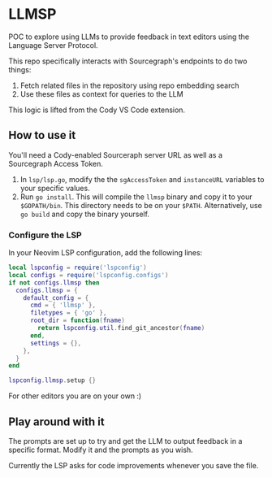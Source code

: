 # LLMSP

POC to explore using LLMs to provide feedback in text editors using the Language Server Protocol.

This repo specifically interacts with Sourcegraph's endpoints to do two things:
1. Fetch related files in the repository using repo embedding search
2. Use these files as context for queries to the LLM

This logic is lifted from the Cody VS Code extension.

## How to use it

You'll need a Cody-enabled Sourceraph server URL as well as a Sourcegraph Access Token.

1. In `lsp/lsp.go`, modify the the `sgAccessToken` and `instanceURL` variables to your specific values.
2. Run `go install`. This will compile the `llmsp` binary and copy it to your `$GOPATH/bin`. This directory needs to be on your `$PATH`. Alternatively, use `go build` and copy the binary yourself.

### Configure the LSP

In your Neovim LSP configuration, add the following lines:

```lua
local lspconfig = require('lspconfig')
local configs = require('lspconfig.configs')
if not configs.llmsp then
  configs.llmsp = {
    default_config = {
      cmd = { 'llmsp' },
      filetypes = { 'go' },
      root_dir = function(fname)
        return lspconfig.util.find_git_ancestor(fname)
      end,
      settings = {},
    },
  }
end

lspconfig.llmsp.setup {}
```

For other editors you are on your own :)

## Play around with it

The prompts are set up to try and get the LLM to output feedback in a specific format. Modify it and the prompts as you wish.

Currently the LSP asks for code improvements whenever you save the file.
